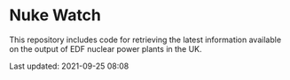 # Nuke Watch

This repository includes code for retrieving the latest information available on the output of EDF nuclear power plants in the UK.

Last updated: 2021-09-25 08:08